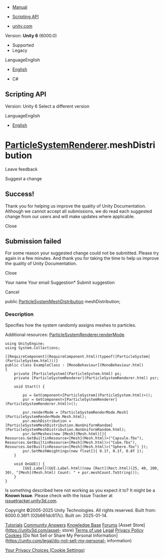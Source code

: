 [ ]()

  * [Manual](../Manual/index.html)
  * [Scripting API](../ScriptReference/index.html)

  * [unity.com](https://unity.com/)

Version: **Unity 6** (6000.0)

  * Supported
  * Legacy

LanguageEnglish

  * [English]()

  * C#

[ ](https://docs.unity3d.com)

## Scripting API

Version: Unity 6 Select a different version

LanguageEnglish

  * [English]()

#  [ParticleSystemRenderer](ParticleSystemRenderer.html).meshDistribution

Leave feedback

Suggest a change

## Success!

Thank you for helping us improve the quality of Unity Documentation. Although
we cannot accept all submissions, we do read each suggested change from our
users and will make updates where applicable.

Close

## Submission failed

For some reason your suggested change could not be submitted. Please <a>try
again</a> in a few minutes. And thank you for taking the time to help us
improve the quality of Unity Documentation.

Close

Your name Your email Suggestion* Submit suggestion

Cancel

[ ]()

public [ParticleSystemMeshDistribution](ParticleSystemMeshDistribution.html)
meshDistribution;

### Description

Specifies how the system randomly assigns meshes to particles.

Additional resources:
[ParticleSystemRenderer.renderMode](ParticleSystemRenderer-renderMode.html).

    
    
    using UnityEngine;
    using System.Collections;  
      
    [[RequireComponent](RequireComponent.html)(typeof([ParticleSystem](ParticleSystem.html)))]
    public class ExampleClass : [MonoBehaviour](MonoBehaviour.html)
    {
        private [ParticleSystem](ParticleSystem.html) ps;
        private [ParticleSystemRenderer](ParticleSystemRenderer.html) psr;  
      
        void Start() {  
      
            ps = GetComponent<[ParticleSystem](ParticleSystem.html)>();
            psr = GetComponent<[ParticleSystemRenderer](ParticleSystemRenderer.html)>();  
      
            psr.renderMode = [ParticleSystemRenderMode.Mesh](ParticleSystemRenderMode.Mesh.html);
            psr.meshDistribution = [ParticleSystemMeshDistribution.NonUniformRandom](ParticleSystemMeshDistribution.NonUniformRandom.html);
            psr.SetMeshes(new [Mesh](Mesh.html)[]{ Resources.GetBuiltinResource<[Mesh](Mesh.html)>("Capsule.fbx"), Resources.GetBuiltinResource<[Mesh](Mesh.html)>("Cube.fbx"), Resources.GetBuiltinResource<[Mesh](Mesh.html)>("Sphere.fbx") });
            psr.SetMeshWeightings(new float[]{ 0.1f, 0.1f, 0.8f });
        }  
      
        void OnGUI() {
            [GUI.Label](GUI.Label.html)(new [Rect](Rect.html)(25, 40, 200, 30), "[Mesh](Mesh.html) Count: " + psr.meshCount.ToString());
        }
    }

Is something described here not working as you expect it to? It might be a
**Known Issue**. Please check with the Issue Tracker at
[issuetracker.unity3d.com](https://issuetracker.unity3d.com).

Copyright ©2005-2025 Unity Technologies. All rights reserved. Built from:
6000.0.36f1 (02b661dc617c). Built on: 2025-01-14.

[Tutorials](https://unity3d.com/learn) [Community
Answers](https://answers.unity3d.com) [Knowledge
Base](https://support.unity3d.com/hc/en-us)
[Forums](https://forum.unity3d.com) [Asset Store](https://unity3d.com/asset-
store) [Terms of use](https://docs.unity3d.com/Manual/TermsOfUse.html)
[Legal](https://unity.com/legal) [Privacy
Policy](https://unity.com/legal/privacy-policy)
[Cookies](https://unity.com/legal/cookie-policy) [Do Not Sell or Share My
Personal Information](https://unity.com/legal/do-not-sell-my-personal-
information)

[Your Privacy Choices (Cookie Settings)](javascript:void\(0\);)

